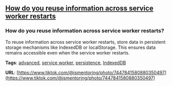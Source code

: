 ## [How do you reuse information across service worker restarts](#how-do-you-reuse-information-across-service-worker-restarts)

### How do you reuse information across service worker restarts?

To reuse information across service worker restarts, store data in persistent storage mechanisms like IndexedDB or localStorage. This ensures data remains accessible even when the service worker restarts.

**Tags**: [advanced](./level/advanced), [service worker](./theme/service_worker), [persistence](./theme/persistence), [IndexedDB](./theme/indexeddb)

**URL**: [https://www.tiktok.com/@jsmentoring/photo/7447841580880350497](https://www.tiktok.com/@jsmentoring/photo/7447841580880350497)
